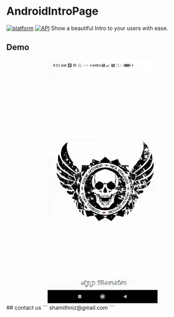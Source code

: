 # AndroidIntroPage
[![platform](https://img.shields.io/badge/Platform-Android-yellow.svg?style=flat-square)](https://www.android.com)
[![API](https://img.shields.io/badge/API-16%2B-brightgreen.svg?style=flat-square)](https://android-arsenal.com/api?level=16s)
Show a beautiful Intro to your users with ease.
## Demo
<div align="center"><img src="intopic.gif"/></div>
## contact us
```
shamithniz@gmail.com
```
 
